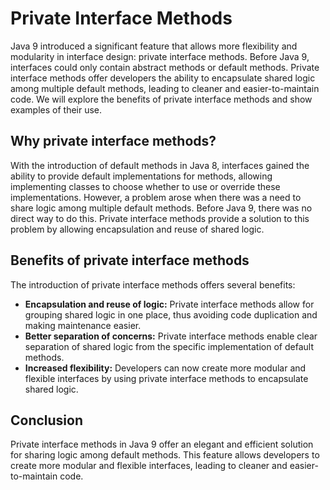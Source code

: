#  Private Interface Methods

Java 9 introduced a significant feature that allows more flexibility and modularity in interface design: private interface 
methods. Before Java 9, interfaces could only contain abstract methods or default methods. Private interface methods offer 
developers the ability to encapsulate shared logic among multiple default methods, leading to cleaner and easier-to-maintain code. 
We will explore the benefits of private interface methods and show examples of their use.

## Why private interface methods?

With the introduction of default methods in Java 8, interfaces gained the ability to provide default implementations for methods, 
allowing implementing classes to choose whether to use or override these implementations. However, a problem arose when 
there was a need to share logic among multiple default methods. Before Java 9, there was no direct way to do this. 
Private interface methods provide a solution to this problem by allowing encapsulation and reuse of shared logic.

## Benefits of private interface methods

The introduction of private interface methods offers several benefits:

- **Encapsulation and reuse of logic:** Private interface methods allow for grouping shared logic in one place, thus avoiding code duplication and making maintenance easier.
- **Better separation of concerns:** Private interface methods enable clear separation of shared logic from the specific implementation of default methods.
- **Increased flexibility:** Developers can now create more modular and flexible interfaces by using private interface methods to encapsulate shared logic.

## Conclusion
Private interface methods in Java 9 offer an elegant and efficient solution for sharing logic among default methods. 
This feature allows developers to create more modular and flexible interfaces, leading to cleaner and easier-to-maintain code.